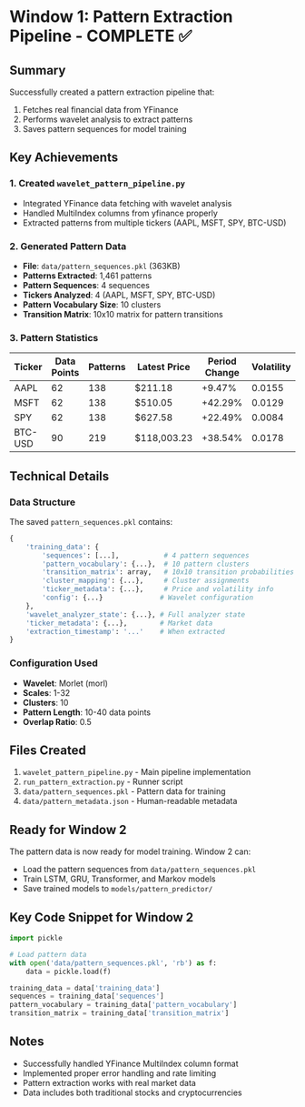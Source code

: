 # Window 1: Pattern Extraction Pipeline - COMPLETE ✅

## Summary

Successfully created a pattern extraction pipeline that:
1. Fetches real financial data from YFinance
2. Performs wavelet analysis to extract patterns
3. Saves pattern sequences for model training

## Key Achievements

### 1. Created `wavelet_pattern_pipeline.py`
- Integrated YFinance data fetching with wavelet analysis
- Handled MultiIndex columns from yfinance properly
- Extracted patterns from multiple tickers (AAPL, MSFT, SPY, BTC-USD)

### 2. Generated Pattern Data
- **File**: `data/pattern_sequences.pkl` (363KB)
- **Patterns Extracted**: 1,461 patterns
- **Pattern Sequences**: 4 sequences
- **Tickers Analyzed**: 4 (AAPL, MSFT, SPY, BTC-USD)
- **Pattern Vocabulary Size**: 10 clusters
- **Transition Matrix**: 10x10 matrix for pattern transitions

### 3. Pattern Statistics

| Ticker | Data Points | Patterns | Latest Price | Period Change | Volatility |
|--------|-------------|----------|--------------|---------------|------------|
| AAPL   | 62          | 138      | $211.18      | +9.47%        | 0.0155     |
| MSFT   | 62          | 138      | $510.05      | +42.29%       | 0.0129     |
| SPY    | 62          | 138      | $627.58      | +22.49%       | 0.0084     |
| BTC-USD| 90          | 219      | $118,003.23  | +38.54%       | 0.0178     |

## Technical Details

### Data Structure
The saved `pattern_sequences.pkl` contains:
```python
{
    'training_data': {
        'sequences': [...],           # 4 pattern sequences
        'pattern_vocabulary': {...},  # 10 pattern clusters
        'transition_matrix': array,   # 10x10 transition probabilities
        'cluster_mapping': {...},     # Cluster assignments
        'ticker_metadata': {...},     # Price and volatility info
        'config': {...}              # Wavelet configuration
    },
    'wavelet_analyzer_state': {...}, # Full analyzer state
    'ticker_metadata': {...},        # Market data
    'extraction_timestamp': '...'    # When extracted
}
```

### Configuration Used
- **Wavelet**: Morlet (morl)
- **Scales**: 1-32
- **Clusters**: 10
- **Pattern Length**: 10-40 data points
- **Overlap Ratio**: 0.5

## Files Created
1. `wavelet_pattern_pipeline.py` - Main pipeline implementation
2. `run_pattern_extraction.py` - Runner script
3. `data/pattern_sequences.pkl` - Pattern data for training
4. `data/pattern_metadata.json` - Human-readable metadata

## Ready for Window 2

The pattern data is now ready for model training. Window 2 can:
- Load the pattern sequences from `data/pattern_sequences.pkl`
- Train LSTM, GRU, Transformer, and Markov models
- Save trained models to `models/pattern_predictor/`

## Key Code Snippet for Window 2

```python
import pickle

# Load pattern data
with open('data/pattern_sequences.pkl', 'rb') as f:
    data = pickle.load(f)

training_data = data['training_data']
sequences = training_data['sequences']
pattern_vocabulary = training_data['pattern_vocabulary']
transition_matrix = training_data['transition_matrix']
```

## Notes
- Successfully handled YFinance MultiIndex column format
- Implemented proper error handling and rate limiting
- Pattern extraction works with real market data
- Data includes both traditional stocks and cryptocurrencies
